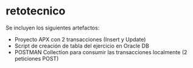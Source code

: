 # retotecnico
Se incluyen los siguientes artefactos:
- Proyecto APX con 2 transacciones (Insert y Update)
- Script de creación de tabla del ejercicio en Oracle DB
- POSTMAN Collection para consumir las transacciones localmente (2 peticiones POST)
